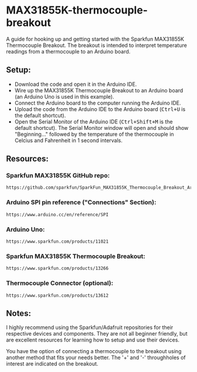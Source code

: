 # MAX31855K-thermocouple-breakout
A guide for hooking up and getting started with the Sparkfun MAX31855K Thermocouple Breakout. The breakout is intended to interpret temperature readings from a thermocouple to an Arduino board.

## Setup:
  * Download the code and open it in the Arduino IDE.
  * Wire up the MAX31855K Thermocouple Breakout to an Arduino board (an Arduino Uno is used in this example).
  * Connect the Arduino board to the computer running the Arduino IDE.
  * Upload the code from the Arduino IDE to the Arduino board (<kbd>Ctrl+U</kbd> is the default shortcut).
  * Open the Serial Monitor of the Arduino IDE (<kbd>Ctrl+Shift+M</kbd> is the default shortcut). The Serial Monitor window will open and should show "Beginning..." followed by the temperature of the thermocouple in Celcius and Fahrenheit in 1 second intervals.

## Resources:
  ### Sparkfun MAX31855K GitHub repo:
    https://github.com/sparkfun/SparkFun_MAX31855K_Thermocouple_Breakout_Arduino_Library
  ### Arduino SPI pin reference ("Connections" Section):
    https://www.arduino.cc/en/reference/SPI
  ### Arduino Uno:
    https://www.sparkfun.com/products/11021
  ### Sparkfun MAX31855K Thermocouple Breakout:
    https://www.sparkfun.com/products/13266
  ### Thermocouple Connector (optional):
    https://www.sparkfun.com/products/13612
 
## Notes:
  I highly recommend using the Sparkfun/Adafruit repositories for their respective
  devices and components. They are not all beginner friendly, but are excellent
  resources for learning how to setup and use their devices.
  
  You have the option of connecting a thermocouple to the breakout using another method
  that fits your needs better. The '+' and '-' throughholes of interest are indicated
  on the breakout.

